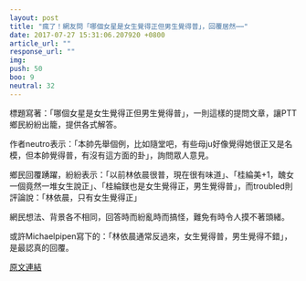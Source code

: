 ```yaml
---
layout: post
title: "瘋了！網友問「哪個女星是女生覺得正但男生覺得普」，回覆居然⋯⋯"
date: 2017-07-27 15:31:06.207920 +0800
article_url: ""
response_url: ""
img: 
push: 50
boo: 9
neutral: 32
---
```


標題寫著：「哪個女星是女生覺得正但男生覺得普」，一則這樣的提問文章，讓PTT鄉民紛紛出籠，提供各式解答。

作者neutro表示：「本帥先舉個例，比如隨堂吧，有些母ju好像覺得她很正又是名模，但本帥覺得普，有沒有這方面的卦」，詢問眾人意見。

鄉民回覆踴躍，紛紛表示：「以前林依晨很普，現在很有味道」、「桂綸美+1，醜女一個竟然一堆女生說正」、「桂綸鎂也是女生覺得正，男生覺得普」，而troubled則評論說：「林依晨，只有女生覺得正」

網民想法、背景各不相同，回答時而紛亂時而搞怪，難免有時令人摸不著頭緒。

或許Michaelpipen寫下的：「林依晨通常反過來，女生覺得普，男生覺得不錯」，是最認真的回覆。

<a href = "https://www.ptt.cc/bbs/Gossiping/M.1501129517.A.0F4.html">原文連結</a>

